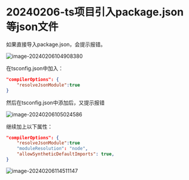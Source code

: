 # 20240206-ts项目引入package.json等json文件

如果直接导入package.json，会提示报错。

![image-20240206104908380](https://s2.loli.net/2024/02/06/O9oytdJbFCM1k6X.png)

在tsconfig.json中加入：

```json
"compilerOptions": {
	"resolveJsonModule":true
}
```

然后在tsconfig.json中添加后，又提示报错

![image-20240206105024586](https://s2.loli.net/2024/02/06/Ktb7yQcOZfzw9UF.png)

继续加上以下属性：

```json
"compilerOptions": {
    "resolveJsonModule":true
    "moduleResolution": "node",
    "allowSyntheticDefaultImports": true,
}

```

![image-20240206114511147](https://s2.loli.net/2024/02/06/piNIXrj4KYD3C9J.png)